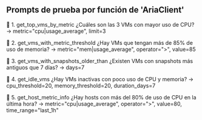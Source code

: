 ## Prompts de prueba por función de 'AriaClient'

🔹 1. get_top_vms_by_metric
¿Cuáles son las 3 VMs con mayor uso de CPU?
→ metric="cpu|usage_average", limit=3

🔹 2. get_vms_with_metric_threshold
¿Hay VMs que tengan más de 85% de uso de memoria?
→ metric="mem|usage_average", operator=">", value=85

🔹 3. get_vms_with_snapshots_older_than
¿Existen VMs con snapshots más antiguos que 7 días?
→ days=7

🔹 4. get_idle_vms
¿Hay VMs inactivas con poco uso de CPU y memoria?
→ cpu_threshold=20, memory_threshold=20, duration_days=7

🔹 5. get_host_metric_info
¿Hay hosts con más del 80% de uso de CPU en la última hora?
→ metric="cpu|usage_average", operator=">", value=80, time_range="last_1h"